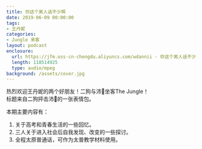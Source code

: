 ```yaml
---
title: 你这个男人话不少啊
date: 2019-06-09 00:00:00
tags:
- 王丹妮
categories:
- Jungle 来客
layout: podcast
enclosure:
  url: https://jfm.oss-cn-chengdu.aliyuncs.com/wdannii - 你这个男人话不少啊｜ Jungle 来客.mp3
  length: 118514925
  type: audio/mpeg
background: /assets/cover.jpg
---
```

热烈欢迎王丹妮的两个好朋友！二狗与沛🐶坐客The Jungle！  
标题来自二狗抨击沛🐶的一张表情包。

本期主要内容有：
1. 关于高考和青春生活的一些回忆。
2. 三人关于进入社会后自我发现、改变的一些探讨。
3. 全程太原普通话，可作为太普教学材料使用。
